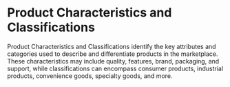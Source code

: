# Product Characteristics and Classifications
Product Characteristics and Classifications identify the key attributes and categories used to describe and differentiate products in the marketplace. These characteristics may include quality, features, brand, packaging, and support, while classifications can encompass consumer products, industrial products, convenience goods, specialty goods, and more.
